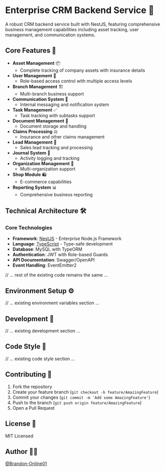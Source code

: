 # Enterprise CRM Backend Service 🏢

A robust CRM backend service built with NestJS, featuring comprehensive business management capabilities including asset tracking, user management, and communication systems.

## Core Features 🌟

- **Asset Management** 📦
  - Complete tracking of company assets with insurance details
- **User Management** 👥
  - Role-based access control with multiple access levels
- **Branch Management** 🏗️
  - Multi-branch business support
- **Communication System** 💬
  - Internal messaging and notification system
- **Task Management** ✅
  - Task tracking with subtasks support
- **Document Management** 📄
  - Document storage and handling
- **Claims Processing** ⚖️
  - Insurance and other claims management
- **Lead Management** 🎯
  - Sales lead tracking and processing
- **Journal System** 📝
  - Activity logging and tracking
- **Organization Management** 🏢
  - Multi-organization support
- **Shop Module** 🛍️
  - E-commerce capabilities
- **Reporting System** 📊
  - Comprehensive business reporting

## Technical Architecture 🛠️

### Core Technologies

- **Framework**: [NestJS](https://nestjs.com/) - Enterprise Node.js Framework
- **Language**: [TypeScript](https://www.typescriptlang.org/) - Type-safe development
- **Database**: MySQL with TypeORM
- **Authentication**: JWT with Role-based Guards
- **API Documentation**: Swagger/OpenAPI
- **Event Handling**: EventEmitter2

// ... rest of the existing code remains the same ...

## Environment Setup ⚙️

// ... existing environment variables section ...

## Development 🚀

// ... existing development section ...

## Code Style 📝

// ... existing code style section ...

## Contributing 🤝

1. Fork the repository
2. Create your feature branch (`git checkout -b feature/AmazingFeature`)
3. Commit your changes (`git commit -m 'Add some AmazingFeature'`)
4. Push to the branch (`git push origin feature/AmazingFeature`)
5. Open a Pull Request

## License 📄

MIT Licensed

## Author 👨‍💻

[@Brandon-Online01](https://github.com/Brandon-Online01)
